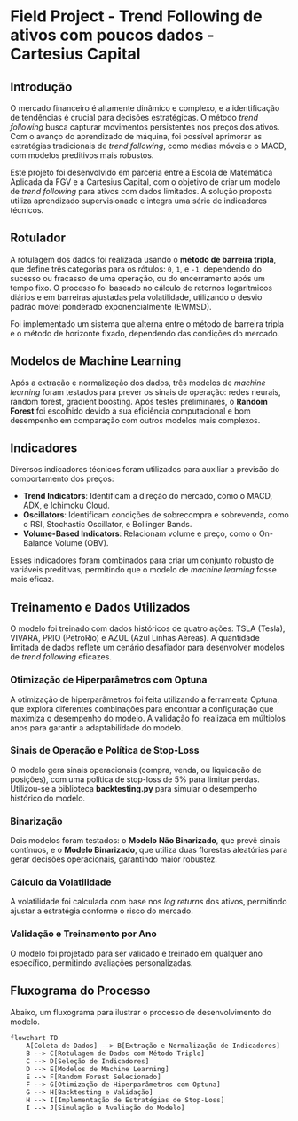 # Field Project - Trend Following de ativos com poucos dados - Cartesius Capital

## Introdução

O mercado financeiro é altamente dinâmico e complexo, e a identificação de tendências é crucial para decisões estratégicas. O método *trend following* busca capturar movimentos persistentes nos preços dos ativos. Com o avanço do aprendizado de máquina, foi possível aprimorar as estratégias tradicionais de *trend following*, como médias móveis e o MACD, com modelos preditivos mais robustos.

Este projeto foi desenvolvido em parceria entre a Escola de Matemática Aplicada da FGV e a Cartesius Capital, com o objetivo de criar um modelo de *trend following* para ativos com dados limitados. A solução proposta utiliza aprendizado supervisionado e integra uma série de indicadores técnicos.

## Rotulador

A rotulagem dos dados foi realizada usando o **método de barreira tripla**, que define três categorias para os rótulos: `0`, `1`, e `-1`, dependendo do sucesso ou fracasso de uma operação, ou do encerramento após um tempo fixo. O processo foi baseado no cálculo de retornos logarítmicos diários e em barreiras ajustadas pela volatilidade, utilizando o desvio padrão móvel ponderado exponencialmente (EWMSD).

Foi implementado um sistema que alterna entre o método de barreira tripla e o método de horizonte fixado, dependendo das condições do mercado.

## Modelos de Machine Learning

Após a extração e normalização dos dados, três modelos de *machine learning* foram testados para prever os sinais de operação:
redes neurais, random forest, gradient boosting. Após testes preliminares, o **Random Forest** foi escolhido devido à sua eficiência computacional e bom desempenho em comparação com outros modelos mais complexos.

## Indicadores

Diversos indicadores técnicos foram utilizados para auxiliar a previsão do comportamento dos preços:

- **Trend Indicators**: Identificam a direção do mercado, como o MACD, ADX, e Ichimoku Cloud.
- **Oscillators**: Identificam condições de sobrecompra e sobrevenda, como o RSI, Stochastic Oscillator, e Bollinger Bands.
- **Volume-Based Indicators**: Relacionam volume e preço, como o On-Balance Volume (OBV).

Esses indicadores foram combinados para criar um conjunto robusto de variáveis preditivas, permitindo que o modelo de *machine learning* fosse mais eficaz.

## Treinamento e Dados Utilizados

O modelo foi treinado com dados históricos de quatro ações: TSLA (Tesla), VIVARA, PRIO (PetroRio) e AZUL (Azul Linhas Aéreas). A quantidade limitada de dados reflete um cenário desafiador para desenvolver modelos de *trend following* eficazes.

### Otimização de Hiperparâmetros com Optuna
A otimização de hiperparâmetros foi feita utilizando a ferramenta Optuna, que explora diferentes combinações para encontrar a configuração que maximiza o desempenho do modelo. A validação foi realizada em múltiplos anos para garantir a adaptabilidade do modelo.

### Sinais de Operação e Política de Stop-Loss
O modelo gera sinais operacionais (compra, venda, ou liquidação de posições), com uma política de stop-loss de 5% para limitar perdas. Utilizou-se a biblioteca **backtesting.py** para simular o desempenho histórico do modelo.

### Binarização
Dois modelos foram testados: o **Modelo Não Binarizado**, que prevê sinais contínuos, e o **Modelo Binarizado**, que utiliza duas florestas aleatórias para gerar decisões operacionais, garantindo maior robustez.

### Cálculo da Volatilidade
A volatilidade foi calculada com base nos *log returns* dos ativos, permitindo ajustar a estratégia conforme o risco do mercado.

### Validação e Treinamento por Ano
O modelo foi projetado para ser validado e treinado em qualquer ano específico, permitindo avaliações personalizadas.

## Fluxograma do Processo

Abaixo, um fluxograma para ilustrar o processo de desenvolvimento do modelo.

```mermaid
flowchart TD
    A[Coleta de Dados] --> B[Extração e Normalização de Indicadores]
    B --> C[Rotulagem de Dados com Método Triplo]
    C --> D[Seleção de Indicadores]
    D --> E[Modelos de Machine Learning]
    E --> F[Random Forest Selecionado]
    F --> G[Otimização de Hiperparâmetros com Optuna]
    G --> H[Backtesting e Validação]
    H --> I[Implementação de Estratégias de Stop-Loss]
    I --> J[Simulação e Avaliação do Modelo]
```

